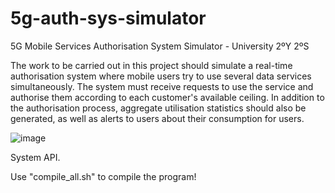 # 5g-auth-sys-simulator
5G Mobile Services Authorisation System Simulator - University 2ºY 2ºS

The work to be carried out in this project should simulate a real-time authorisation system where mobile users try to use several data services simultaneously. The system must receive requests to use the service and authorise them according to each customer's available ceiling. In addition to the authorisation process, aggregate utilisation statistics should also be generated, as well as alerts to users about their consumption for users.

![image](https://github.com/rmsr2004/5g-auth-sys-simulator/assets/98055826/4941e633-563c-4625-adee-6651c24d8b83)

System API.

Use "compile_all.sh" to compile the program!